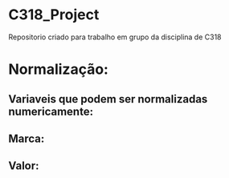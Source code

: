 # C318_Project
Repositorio criado para trabalho em grupo da disciplina de C318

# Normalização:

## Variaveis que podem ser normalizadas numericamente:
 
 ###

## Marca:

## Valor: